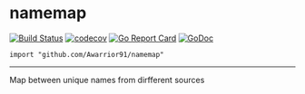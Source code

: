# namemap
[![Build Status](https://travis-ci.org/fractalqb/namemap.svg)](https://travis-ci.org/fractalqb/namemap)
[![codecov](https://codecov.io/gh/fractalqb/namemap/branch/master/graph/badge.svg)](https://codecov.io/gh/fractalqb/namemap)
[![Go Report Card](https://goreportcard.com/badge/github.com/fractalqb/namemap)](https://goreportcard.com/report/github.com/fractalqb/namemap)
[![GoDoc](https://godoc.org/github.com/fractalqb/namemap?status.svg)](https://godoc.org/github.com/fractalqb/namemap)

`import "github.com/Awarrior91/namemap"`

---

Map between unique names from dirfferent sources
